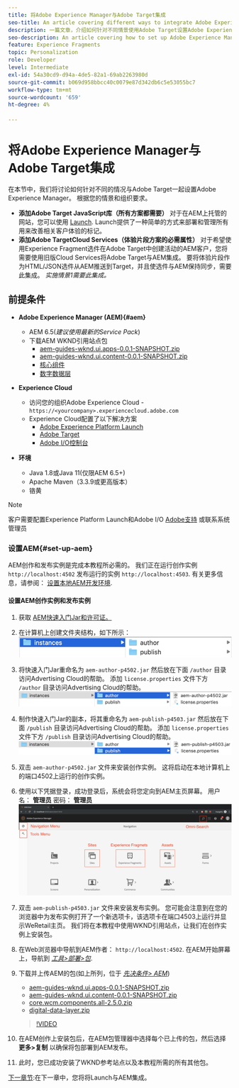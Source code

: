 ```yaml
---
title: 将Adobe Experience Manager与Adobe Target集成
seo-title: An article covering different ways to integrate Adobe Experience Manager(AEM) with Adobe Target for delivering personalized content.
description: 一篇文章，介绍如何针对不同情景使用Adobe Target设置Adobe Experience Manager。
seo-description: An article covering how to set up Adobe Experience Manager with Adobe Target for different scenarios.
feature: Experience Fragments
topic: Personalization
role: Developer
level: Intermediate
exl-id: 54a30cd9-d94a-4de5-82a1-69ab2263980d
source-git-commit: b069d958bbcc40c0079e87d342db6c5e53055bc7
workflow-type: tm+mt
source-wordcount: '659'
ht-degree: 4%

---
```


# 将Adobe Experience Manager与Adobe Target集成

在本节中，我们将讨论如何针对不同的情况与Adobe Target一起设置Adobe Experience Manager。 根据您的情景和组织要求。

* **添加Adobe Target JavaScript库（所有方案都需要）**
对于在AEM上托管的网站，您可以使用 [Launch](https://experienceleague.adobe.com/docs/experience-platform/tags/home.html). Launch提供了一种简单的方式来部署和管理所有用来改善相关客户体验的标记。
* **添加Adobe TargetCloud Services（体验片段方案的必需属性）**
对于希望使用Experience Fragment选件在Adobe Target中创建活动的AEM客户，您将需要使用旧版Cloud Services将Adobe Target与AEM集成。 要将体验片段作为HTML/JSON选件从AEM推送到Target，并且使选件与AEM保持同步，需要此集成。 
*实施情景1需要此集成。*

## 前提条件

* **Adobe Experience Manager (AEM){#aem}**
   * AEM 6.5(*建议使用最新的Service Pack*)
   * 下载AEM WKND引用站点包
      * [aem-guides-wknd.ui.apps-0.0.1-SNAPSHOT.zip](https://github.com/adobe/aem-guides-wknd/releases/download/archetype-18.1/aem-guides-wknd.ui.apps-0.0.1-SNAPSHOT.zip)
      * [aem-guides-wknd.ui.content-0.0.1-SNAPSHOT.zip](https://github.com/adobe/aem-guides-wknd/releases/download/archetype-18.1/aem-guides-wknd.ui.content-0.0.1-SNAPSHOT.zip)
      * [核心组件](https://github.com/adobe/aem-core-wcm-components/releases/download/core.wcm.components.reactor-2.5.0/core.wcm.components.all-2.5.0.zip)
      * [数字数据层](assets/implementation/digital-data-layer.zip)

* **Experience Cloud**
   * 访问您的组织Adobe Experience Cloud - `https://<yourcompany>.experiencecloud.adobe.com`
   * Experience Cloud配置了以下解决方案
      * [Adobe Experience Platform Launch](https://experiencecloud.adobe.com)
      * [Adobe Target](https://experiencecloud.adobe.com)
      * [Adobe I/O控制台](https://console.adobe.io)

* **环境**
   * Java 1.8或Java 11(仅限AEM 6.5+)
   * Apache Maven（3.3.9或更高版本）
   * 铬黄

>[!NOTE]
>
> 客户需要配置Experience Platform Launch和Adobe I/O [Adobe支持](https://helpx.adobe.com/cn/contact/enterprise-support.ec.html) 或联系系统管理员

### 设置AEM{#set-up-aem}

AEM创作和发布实例是完成本教程所必需的。 我们正在运行创作实例 `http://localhost:4502` 发布运行的实例 `http://localhost:4503`. 有关更多信息，请参阅： [设置本地AEM开发环境](https://helpx.adobe.com/experience-manager/kt/platform-repository/using/local-aem-dev-environment-article-setup.html).

#### 设置AEM创作实例和发布实例

1. 获取 [AEM快速入门Jar和许可证。](https://helpx.adobe.com/experience-manager/6-5/sites/deploying/using/deploy.html#GettingtheSoftware)
2. 在计算机上创建文件夹结构，如下所示：
   ![文件夹结构](assets/implementation/aem-setup-1.png)
3. 将快速入门Jar重命名为 `aem-author-p4502.jar` 然后放在下面 `/author` 目录访问Advertising Cloud的帮助。 添加 `license.properties` 文件下方 `/author` 目录访问Advertising Cloud的帮助。
   ![AEM创作实例](assets/implementation/aem-setup-author.png)
4. 制作快速入门Jar的副本，将其重命名为 `aem-publish-p4503.jar` 然后放在下面 `/publish` 目录访问Advertising Cloud的帮助。 添加 `license.properties` 文件下方 `/publish` 目录访问Advertising Cloud的帮助。
   ![AEM发布实例](assets/implementation/aem-setup-publish.png)
5. 双击 `aem-author-p4502.jar` 文件来安装创作实例。 这将启动在本地计算机上的端口4502上运行的创作实例。
6. 使用以下凭据登录，成功登录后，系统会将您定向到AEM主页屏幕。
用户名： **管理员**
密码： **管理员**
   ![AEM发布实例](assets/implementation/aem-author-home-page.png)
7. 双击 `aem-publish-p4503.jar` 文件来安装发布实例。 您可能会注意到在您的浏览器中为发布实例打开了一个新选项卡，该选项卡在端口4503上运行并显示WeRetail主页。 我们将在本教程中使用WKND引用站点，让我们在创作实例上安装包。
8. 在Web浏览器中导航到AEM作者： `http://localhost:4502`. 在AEM开始屏幕上，导航到 *[工具>部署>包](http://localhost:4502/crx/packmgr/index.jsp)*.
9. 下载并上传AEM的包(如上所列，位于 *[先决条件> AEM](#aem)*)
   * [aem-guides-wknd.ui.apps-0.0.1-SNAPSHOT.zip](https://github.com/adobe/aem-guides-wknd/releases/download/archetype-18.1/aem-guides-wknd.ui.apps-0.0.1-SNAPSHOT.zip)
   * [aem-guides-wknd.ui.content-0.0.1-SNAPSHOT.zip](https://github.com/adobe/aem-guides-wknd/releases/download/archetype-18.1/aem-guides-wknd.ui.content-0.0.1-SNAPSHOT.zip)
   * [core.wcm.components.all-2.5.0.zip](https://github.com/adobe/aem-core-wcm-components/releases/download/core.wcm.components.reactor-2.5.0/core.wcm.components.all-2.5.0.zip)
   * [digital-data-layer.zip](assets/implementation/digital-data-layer.zip)

   >[!VIDEO](https://video.tv.adobe.com/v/28377?quality=12&learn=on)
10. 在AEM创作上安装包后，在AEM包管理器中选择每个已上传的包，然后选择 **更多>复制** 以确保将包部署到AEM发布。
11. 此时，您已成功安装了WKND参考站点以及本教程所需的所有其他包。

[下一章节](./using-launch-adobe-io.md):在下一章中，您将将Launch与AEM集成。
